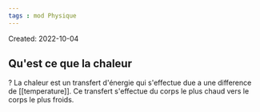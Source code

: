 ```yaml
---
tags : mod Physique
---
```

Created: 2022-10-04

## Qu'est ce que la chaleur
?
La chaleur est un transfert d'énergie qui s'effectue due a une difference de [[temperature]]. Ce transfert s'effectue du corps le plus chaud vers le corps le plus froids.
<!--SR:!2024-03-02,1,230-->

